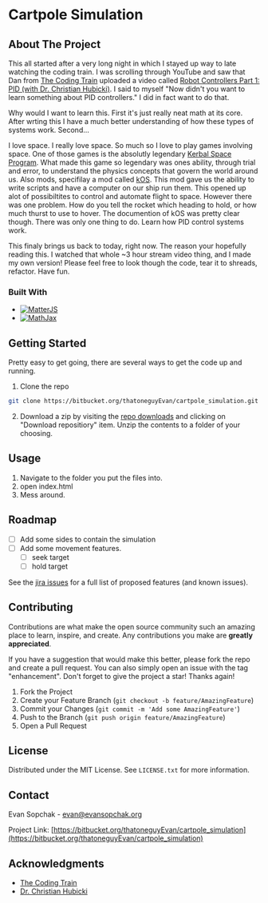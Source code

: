<a name="readme-top"></a>

# Cartpole Simulation

<!-- ABOUT THE PROJECT -->
## About The Project

This all started after a very long night in which I stayed up way to late watching the coding train. I was scrolling through YouTube and saw that Dan from [The Coding Train](https://www.youtube.com/c/TheCodingTrain) uploaded a video called [Robot Controllers Part 1: PID (with Dr. Christian Hubicki)](https://www.youtube.com/watch?v=fWQWX9-8_sA). I said to myself "Now didn't you want to learn something about PID controllers." I did in fact want to do that.

Why would I want to learn this. First it's just really neat math at its core. After wrting this I have a much better understanding of how these types of systems work. Second...

I love space. I really love space. So much so I love to play games involving space. One of those games is the absolutly legendary [Kerbal Space Program](https://www.kerbalspaceprogram.com). What made this game so legendary was ones ability, through trial and error, to understand the physics concepts that govern the world around us. Also mods, specifilay a mod called [kOS](https://ksp-kos.github.io/KOS/). This mod gave us the ability to write scripts and have a computer on our ship run them. This opened up alot of possibiltites to control and automate flight to space. However there was one problem. How do you tell the rocket which heading to hold, or how much thurst to use to hover. The documention of kOS was pretty clear though. There was only one thing to do. Learn how PID control systems work.

This finaly brings us back to today, right now. The reason your hopefully reading this. I watched that whole ~3 hour stream video thing, and I made my own version! Please feel free to look though the code, tear it to shreads, refactor. Have fun.


### Built With

* [![MatterJS][Matter.js]][Matter-url]
* [![MathJax][MathJax.js]][Mathjax-url]

<!-- GETTING STARTED -->
## Getting Started

Pretty easy to get going, there are several ways to get the code up and running.
1. Clone the repo
```sh 
git clone https://bitbucket.org/thatoneguyEvan/cartpole_simulation.git
```
2. Download a zip by visiting the [repo downloads](https://bitbucket.org/thatoneguyEvan/cartpole_simulation/downloads/) and clicking on "Download repositiory" item. Unzip the contents to a folder of your choosing.



<!-- USAGE EXAMPLES -->
## Usage

1. Navigate to the folder you put the files into.
2. open index.html
3. Mess around.


<!-- ROADMAP -->
## Roadmap

- [ ] Add some sides to contain the simulation
- [ ] Add some movement features.
    - [ ] seek target
    - [ ] hold target

See the [jira issues](https://bitbucket.org/thatoneguyEvan/cartpole_simulation/jira) for a full list of proposed features (and known issues).


<!-- CONTRIBUTING -->
## Contributing

Contributions are what make the open source community such an amazing place to learn, inspire, and create. Any contributions you make are **greatly appreciated**.

If you have a suggestion that would make this better, please fork the repo and create a pull request. You can also simply open an issue with the tag "enhancement".
Don't forget to give the project a star! Thanks again!

1. Fork the Project
2. Create your Feature Branch (`git checkout -b feature/AmazingFeature`)
3. Commit your Changes (`git commit -m 'Add some AmazingFeature'`)
4. Push to the Branch (`git push origin feature/AmazingFeature`)
5. Open a Pull Request


<!-- LICENSE -->
## License

Distributed under the MIT License. See `LICENSE.txt` for more information.


<!-- CONTACT -->
## Contact

Evan Sopchak - evan@evansopchak.org

Project Link: [https://bitbucket.org/thatoneguyEvan/cartpole_simulation](https://bitbucket.org/thatoneguyEvan/cartpole_simulation)


<!-- ACKNOWLEDGMENTS -->
## Acknowledgments

* [The Coding Train](https://www.youtube.com/c/TheCodingTrain)
* [Dr. Christian Hubicki](https://twitter.com/chubicki)




<!-- MARKDOWN LINKS & IMAGES -->
<!-- https://www.markdownguide.org/basic-syntax/#reference-style-links -->

[Matter.js]: https://img.shields.io/badge/Matter.js-0.18.0-green
[MathJax.js]: https://img.shields.io/badge/Mathjax-3.2-green
[Matter-url]: https://nextjs.org/
[Mathjax-url]: https://reactjs.org/
[product-screenshot]: https://i.ibb.co/2M4FHXQ/App-Screenshot.png